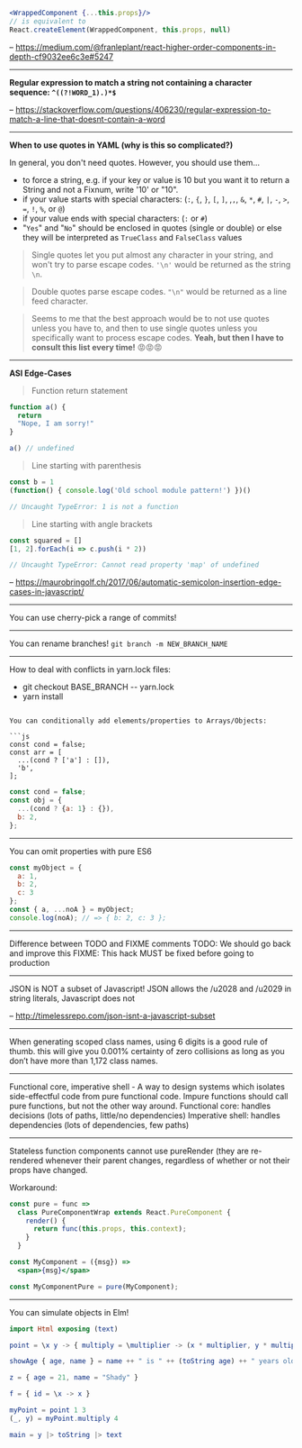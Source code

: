```jsx
<WrappedComponent {...this.props}/>
// is equivalent to
React.createElement(WrappedComponent, this.props, null)
```

– https://medium.com/@franleplant/react-higher-order-components-in-depth-cf9032ee6c3e#5247

---

**Regular expression to match a string **not** containing a character sequence: `^((?!WORD_1).)*$`**

– https://stackoverflow.com/questions/406230/regular-expression-to-match-a-line-that-doesnt-contain-a-word

---

**When to use quotes in YAML (why is this so complicated?)**

In general, you don't need quotes. However, you should use them...
* to force a string, e.g. if your key or value is 10 but you want it to return a String and not a Fixnum, write '10' or "10".
* if your value starts with special characters: (`:`, `{`, `}`, `[`, `]`, ,`,`, `&`, `*`, `#`, `|`, `-`, `>`, `=`, `!`, `%`, or `@`)
* if your value ends with special characters: (`:` or `#`)
* "`Yes`" and "`No`" should be enclosed in quotes (single or double) or else they will be interpreted as `TrueClass` and `FalseClass` values

> Single quotes let you put almost any character in your string, and won't try to parse escape codes. `'\n'` would be returned as the string `\n`.

> Double quotes parse escape codes. `"\n"` would be returned as a line feed character.

> Seems to me that the best approach would be to not use quotes unless you have to, and then to use single quotes unless you specifically want to process escape codes. **Yeah, but then I have to consult this list every time!** 😡😡😡

---

**ASI Edge-Cases**

> Function return statement

```js
function a() {
  return
  "Nope, I am sorry!"
}

a() // undefined
```

> Line starting with parenthesis

```js
const b = 1
(function() { console.log('Old school module pattern!') })()

// Uncaught TypeError: 1 is not a function
```

> Line starting with angle brackets

```js
const squared = []
[1, 2].forEach(i => c.push(i * 2))

// Uncaught TypeError: Cannot read property 'map' of undefined
```

– https://maurobringolf.ch/2017/06/automatic-semicolon-insertion-edge-cases-in-javascript/

---

You can use cherry-pick a range of commits!

---

You can rename branches! `git branch -m NEW_BRANCH_NAME`

---

How to deal with conflicts in yarn.lock files:
* git checkout BASE_BRANCH -- yarn.lock
* yarn install

```

You can conditionally add elements/properties to Arrays/Objects:

```js
const cond = false;
const arr = [
  ...(cond ? ['a'] : []),
  'b',
];
```

```js
const cond = false;
const obj = {
  ...(cond ? {a: 1} : {}),
  b: 2,
};
```

---

You can omit properties with pure ES6
```js
const myObject = {
  a: 1,
  b: 2,
  c: 3
};
const { a, ...noA } = myObject;
console.log(noA); // => { b: 2, c: 3 };
```

---

Difference between TODO and FIXME comments
TODO: We should go back and improve this
FIXME: This hack MUST be fixed before going to production

---

JSON is NOT a subset of Javascript!
JSON allows the /u2028 and /u2029 in string literals, Javascript does not

– http://timelessrepo.com/json-isnt-a-javascript-subset

---

When generating scoped class names, using 6 digits is a good rule of thumb. this will give you 0.001% certainty of zero collisions as long as you don’t have more than 1,172 class names.

---

Functional core, imperative shell - A way to design systems which isolates side-effectful code from pure functional code. Impure functions should call pure functions, but not the other way around.
Functional core: handles decisions (lots of paths, little/no dependencies)
Imperative shell: handles dependencies (lots of dependencies, few paths)

---

Stateless function components cannot use pureRender (they are re-rendered whenever their parent changes, regardless of whether or not their props have changed.

Workaround:
```jsx
const pure = func =>
  class PureComponentWrap extends React.PureComponent {
    render() {
      return func(this.props, this.context);
    }
  }

const MyComponent = ({msg}) =>
  <span>{msg}</span>

const MyComponentPure = pure(MyComponent);
```

---

You can simulate objects in Elm!

```elm
import Html exposing (text)

point = \x y -> { multiply = \multiplier -> (x * multiplier, y * multiplier) }

showAge { age, name } = name ++ " is " ++ (toString age) ++ " years old"

z = { age = 21, name = "Shady" }

f = { id = \x -> x }

myPoint = point 1 3
(_, y) = myPoint.multiply 4

main = y |> toString |> text
```
